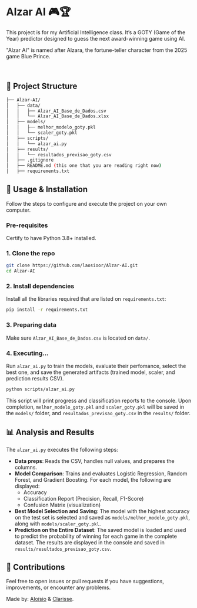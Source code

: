 # Alzar AI 🎮🏆
<p>This project is for my Artificial Intelligence class. It’s a GOTY (Game of the Year) predictor designed to guess the next award-winning game using AI.</p>
<p>"Alzar AI" is named after Alzara, the fortune-teller character from the 2025 game Blue Prince.</p>
<br>

## 📁 Project Structure
```bash
├── Alzar-AI/
│   ├── data/
│   │   ├── Alzar_AI_Base_de_Dados.csv
│   │   └── Alzar_AI_Base_de_Dados.xlsx
│   ├── models/
│   │   ├── melhor_modelo_goty.pkl
│   │   └── scaler_goty.pkl
│   ├── scripts/
│   │   └── alzar_ai.py
│   ├── results/
│   │   └── resultados_previsao_goty.csv
│   ├── .gitignore
│   ├── README.md (this one that you are reading right now)
│   ├── requirements.txt
```

## 🚀 Usage & Installation
Follow the steps to configure and execute the project on your own computer.

### Pre-requisites
Certify to have Python 3.8+ installed.

### 1. Clone the repo
```bash
git clone https://github.com/laosioor/Alzar-AI.git
cd Alzar-AI
```

### 2. Install dependencies
Install all the libraries required that are listed on `requirements.txt`:
```bash
pip install -r requirements.txt
```

### 3. Preparing data
Make sure `Alzar_AI_Base_de_Dados.csv` is located on `data/`.

### 4. Executing...
Run `alzar_ai.py` to train the models, evaluate their perfomance, select the best one, and save the generated artifacts (trained model, scaler, and prediction results CSV).
```bash
python scripts/alzar_ai.py
```
This script will print progress and classification reports to the console. Upon completion, `melhor_modelo_goty.pkl` and `scaler_goty.pkl` will be saved in the `models/` folder, and `resultados_previsao_goty.csv` in the `results/` folder.

## 📊 Analysis and Results
The `alzar_ai.py` executes the following steps:
* **Data preps**: Reads the CSV, handles null values, and prepares the columns.
* **Model Comparison**: Trains and evaluates Logistic Regression, Random Forest, and Gradient Boosting. For each model, the following are displayed:
  * Accuracy
  * Classification Report (Precision, Recall, F1-Score)
  * Confusion Matrix (visualization)
* **Best Model Selection and Saving**: The model with the highest accuracy on the test set is selected and saved as `models/melhor_modelo_goty.pkl`, along with `models/scaler_goty.pkl`.
* **Prediction on the Entire Dataset**: The saved model is loaded and used to predict the probability of winning for each game in the complete dataset. The results are displayed in the console and saved in `results/resultados_previsao_goty.csv`.

## 🤝 Contributions
Feel free to open issues or pull requests if you have suggestions, improvements, or encounter any problems.

<p>Made by: <a href="https://github.com/laosioor">Aloísio</a> & <a href="https://github.com/RezeScarlet">Clarisse</a>.</p>
